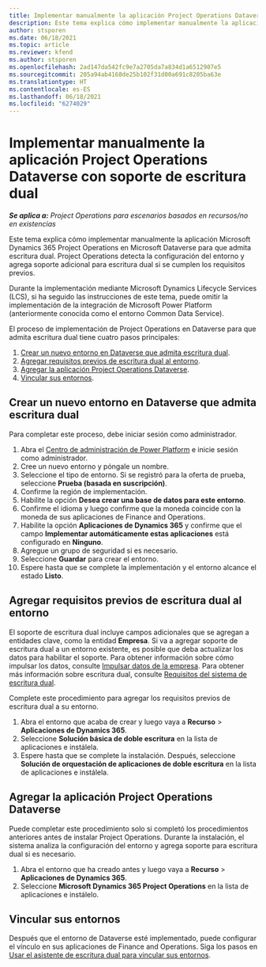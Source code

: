 ```yaml
---
title: Implementar manualmente la aplicación Project Operations Dataverse con soporte de escritura dual
description: Este tema explica cómo implementar manualmente la aplicación Project Operations Dataverse para que admita escritura dual.
author: stsporen
ms.date: 06/18/2021
ms.topic: article
ms.reviewer: kfend
ms.author: stsporen
ms.openlocfilehash: 2ad147da542fc9e7a2705da7a834d1a6512907e5
ms.sourcegitcommit: 205a94ab4168de25b102f31d00a691c8205ba63e
ms.translationtype: HT
ms.contentlocale: es-ES
ms.lasthandoff: 06/18/2021
ms.locfileid: "6274029"
---
```

# <a name="manually-deploy-the-project-operations-dataverse-app-with-dual-write-support"></a>Implementar manualmente la aplicación Project Operations Dataverse con soporte de escritura dual

_**Se aplica a:** Project Operations para escenarios basados en recursos/no en existencias_

Este tema explica cómo implementar manualmente la aplicación Microsoft Dynamics 365 Project Operations en Microsoft Dataverse para que admita escritura dual. Project Operations detecta la configuración del entorno y agrega soporte adicional para escritura dual si se cumplen los requisitos previos.

Durante la implementación mediante Microsoft Dynamics Lifecycle Services (LCS), si ha seguido las instrucciones de este tema, puede omitir la implementación de la integración de Microsoft Power Platform (anteriormente conocida como el entorno Common Data Service).

El proceso de implementación de Project Operations en Dataverse para que admita escritura dual tiene cuatro pasos principales:

1. [Crear un nuevo entorno en Dataverse que admita escritura dual](#create).
2. [Agregar requisitos previos de escritura dual al entorno](#prerequisites).
3. [Agregar la aplicación Project Operations Dataverse](#dataverse).
4. [Vincular sus entornos](#link).

## <a name="create-a-new-environment-in-dataverse-that-supports-dual-write"></a><a name="create"></a>Crear un nuevo entorno en Dataverse que admita escritura dual

Para completar este proceso, debe iniciar sesión como administrador.

1. Abra el [Centro de administración de Power Platform](https://admin.powerplatform.com) e inicie sesión como administrador.
2. Cree un nuevo entorno y póngale un nombre.
3. Seleccione el tipo de entorno. Si se registró para la oferta de prueba, seleccione **Prueba (basada en suscripción)**.
4. Confirme la región de implementación.
5. Habilite la opción **Desea crear una base de datos para este entorno**. 
6. Confirme el idioma y luego confirme que la moneda coincide con la moneda de sus aplicaciones de Finance and Operations.
7. Habilite la opción **Aplicaciones de Dynamics 365** y confirme que el campo **Implementar automáticamente estas aplicaciones** está configurado en **Ninguno**.
8. Agregue un grupo de seguridad si es necesario.
9. Seleccione **Guardar** para crear el entorno.
10. Espere hasta que se complete la implementación y el entorno alcance el estado **Listo**.

## <a name="add-dual-write-prerequisites-to-the-environment"></a><a name="prerequisites"></a>Agregar requisitos previos de escritura dual al entorno

El soporte de escritura dual incluye campos adicionales que se agregan a entidades clave, como la entidad **Empresa**. Si va a agregar soporte de escritura dual a un entorno existente, es posible que deba actualizar los datos para habilitar el soporte. Para obtener información sobre cómo impulsar los datos, consulte [Impulsar datos de la empresa](/dynamics365/fin-ops-core/dev-itpro/data-entities/dual-write/bootstrap-company-data). Para obtener más información sobre escritura dual, consulte [Requisitos del sistema de escritura dual](/dynamics365/fin-ops-core/dev-itpro/data-entities/dual-write/dual-write-system-req).

Complete este procedimiento para agregar los requisitos previos de escritura dual a su entorno.

1. Abra el entorno que acaba de crear y luego vaya a **Recurso** \> **Aplicaciones de Dynamics 365**.
2. Seleccione **Solución básica de doble escritura** en la lista de aplicaciones e instálela.
3. Espere hasta que se complete la instalación. Después, seleccione **Solución de orquestación de aplicaciones de doble escritura** en la lista de aplicaciones e instálela.

## <a name="add-the-project-operations-dataverse-app"></a><a name="dataverse"></a>Agregar la aplicación Project Operations Dataverse

Puede completar este procedimiento solo si completó los procedimientos anteriores antes de instalar Project Operations. Durante la instalación, el sistema analiza la configuración del entorno y agrega soporte para escritura dual si es necesario.

1. Abra el entorno que ha creado antes y luego vaya a **Recurso** \> **Aplicaciones de Dynamics 365**.
2. Seleccione **Microsoft Dynamics 365 Project Operations** en la lista de aplicaciones e instálelo.

## <a name="link-your-environments"></a><a name="link"></a>Vincular sus entornos

Después que el entorno de Dataverse esté implementado, puede configurar el vínculo en sus aplicaciones de Finance and Operations. Siga los pasos en [Usar el asistente de escritura dual para vincular sus entornos](/dynamics365/fin-ops-core/dev-itpro/data-entities/dual-write/link-your-environment).
